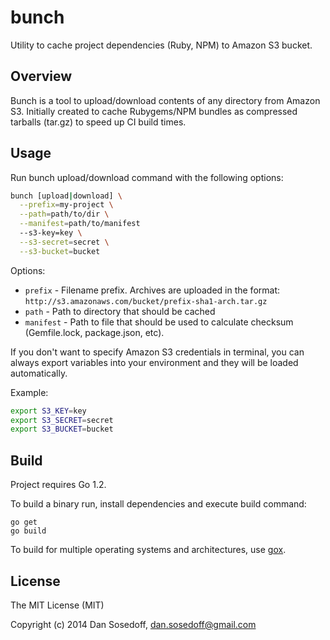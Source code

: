 # bunch

Utility to cache project dependencies (Ruby, NPM) to Amazon S3 bucket.

## Overview

Bunch is a tool to upload/download contents of any directory from Amazon S3. Initially
created to cache Rubygems/NPM bundles as compressed tarballs (tar.gz) to speed up 
CI build times.

## Usage

Run bunch upload/download command with the following options:

``` bash
bunch [upload|download] \
  --prefix=my-project \
  --path=path/to/dir \
  --manifest=path/to/manifest
  --s3-key=key \
  --s3-secret=secret \
  --s3-bucket=bucket
```

Options:

- `prefix` - Filename prefix. Archives are uploaded in the format: `http://s3.amazonaws.com/bucket/prefix-sha1-arch.tar.gz`
- `path` - Path to directory that should be cached
- `manifest` - Path to file that should be used to calculate checksum (Gemfile.lock, package.json, etc). 

If you don't want to specify Amazon S3 credentials in terminal, you can always
export variables into your environment and they will be loaded automatically.

Example:

``` bash
export S3_KEY=key
export S3_SECRET=secret
export S3_BUCKET=bucket
```

## Build

Project requires Go 1.2.

To build a binary run, install dependencies and execute build command:

```
go get
go build
```

To build for multiple operating systems and architectures, use [gox](https://github.com/mitchellh/gox).

## License

The MIT License (MIT)

Copyright (c) 2014 Dan Sosedoff, <dan.sosedoff@gmail.com>